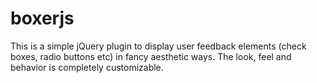 boxerjs
=======

This is a simple jQuery plugin to display user feedback elements (check boxes, radio buttons etc) in fancy aesthetic ways. The look, feel and behavior is completely customizable.
